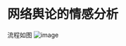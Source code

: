 # 网络舆论的情感分析
流程如图
![image](https://user-images.githubusercontent.com/78336096/142883963-81e20612-7b7a-4b9d-8e26-fcc9ae71f60b.png)
